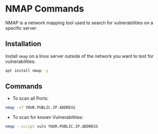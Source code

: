 # NMAP Commands

NMAP is a network mapping tool used to search for vulnerabilities on a specific server.

## Installation

Install `nmap` on a linux server outside of the network you want to test for vulnerabilities:

```bash
apt install nmap -y
```

## Commands

- To scan all Ports:

```bash
nmap -sT YOUR.PUBLIC.IP.ADDRESS
```

- To scan for known Vulnerabilities:

```bash
nmap --script vuln YOUR.PUBLIC.IP.ADDRESS
```
